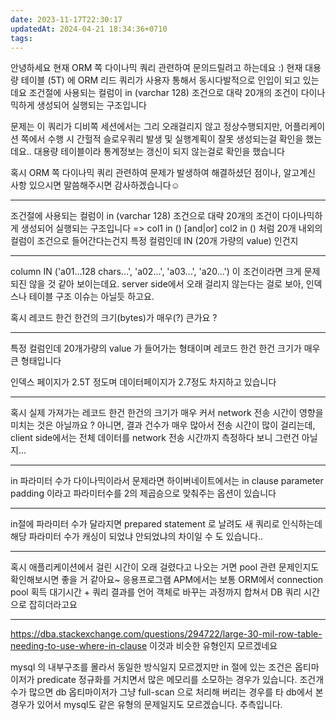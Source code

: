 ```yaml
---
date: 2023-11-17T22:30:17
updatedAt: 2024-04-21 18:34:36+0710
tags: 
---
```

안녕하세요 현재 ORM 쪽 다이나믹 쿼리 관련하여 문의드릴려고 하는데요 :) 
현재 대용량 테이블 (5T) 에  ORM 리드 쿼리가 사용자 통해서 동시다발적으로 인입이 되고 있는데요 조건절에 사용되는 컬럼이 in (varchar 128) 조건으로 대략 20개의 조건이 다이나믹하게 생성되어 실행되는 구조입니다

문제는 이 쿼리가 디비쪽 세션에서는 그리 오래걸리지 않고 정상수행되지만,
어플리케이션 쪽에서 수행 시 간헐적 슬로우쿼리 발생 및 실행계획이 잘못 생성되는걸 확인을 했는데요..
대용량 테이블이라 통계정보는 갱신이 되지 않는걸로 확인을 했습니다

혹시 ORM 쪽 다이나믹 쿼리 관련하여 
문제가 발생하여 해결하셨던 점이나, 알고계신 사항 있으시면 말씀해주시면 감사하겠습니다☺️

---

조건절에 사용되는 컬럼이 in (varchar 128) 조건으로 대략 20개의 조건이 다이나믹하게 생성되어 실행되는 구조입니다
=>
col1 in () [and|or] col2 in () 처럼 20개 내외의 컬럼이 조건으로 들어간다는건지
특정 컬럼인데 IN (20개 가량의 value) 인건지

---
column IN ('a01...128 chars...', 'a02...', 'a03...', 'a20...') 이 조건이라면 크게 문제되진 않을 것 같아 보이는데요. server side에서 오래 걸리지 않는다는 걸로 보아, 인덱스나 테이블 구조 이슈는 아닐듯 하고요. 

혹시 레코드 한건 한건의 크기(bytes)가 매우(?) 큰가요 ?

---

특정 컬럼인데 20개가량의 value 가 들어가는 형태이며  레코드 한건 한건 크기가 매우 큰 형태입니다

인덱스 페이지가 2.5T 정도며 데이터페이지가 2.7정도 차지하고 있습니다

---

혹시 실제 가져가는 레코드 한건 한건의 크기가 매우 커서 network 전송 시간이 영향을 미치는 것은 아닐까요 ?
아니면, 결과 건수가 매우 많아서 전송 시간이 많이 걸리는데, client side에서는 전체 데이터를 network 전송 시간까지 측정하다 보니 그런건 아닐지... 

---

in 파라미터 수가 다이나믹이라서 문제라면 하이버네이트에서는 in clause parameter padding 이라고 파라미터수를 2의 제곱승으로 맞춰주는 옵션이 있습니다

---

in절에 파라미터 수가 달라지면 prepared statement 로 날려도 새 쿼리로 인식하는데 해당 파라미터 수가 캐싱이 되었냐 안되었냐의 차이일 수 도 있습니다..

---

혹시 애플리케이션에서 걸린 시간이 오래 걸렸다고 나오는 거면 pool 관련 문제인지도 확인해보시면 좋을 거 같아요~ 응용프로그램 APM에서는 보통 ORM에서 connection pool 획득 대기시간 + 쿼리 결과를 언어 객체로 바꾸는 과정까지 합쳐서 DB 쿼리 시간으로 잡히더라고요

---
https://dba.stackexchange.com/questions/294722/large-30-mil-row-table-needing-to-use-where-in-clause 이것과 비슷한 유형인지 모르겠네요

mysql 의 내부구조를 몰라서 동일한 방식일지 모르겠지만 in 절에 있는 조건은 옵티마이저가  predicate 정규화를 거치면서 많은 메모리를 소모하는 경우가 있습니다.  조건개수가 많으면 db 옵티마이저가 그냥 full-scan 으로 처리해 버리는 경우를 타 db에서 본 경우가 있어서 mysql도 같은 유형의 문제일지도 모르겠습니다. 추측입니다.